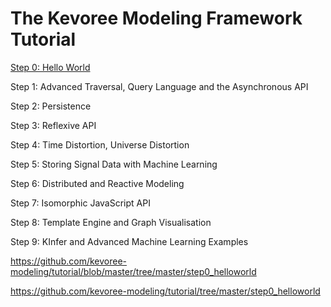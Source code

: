 # The Kevoree Modeling Framework Tutorial

[Step 0: Hello World ](../tree/master/step0_helloworld)

Step 1: Advanced Traversal, Query Language and the Asynchronous API

Step 2: Persistence

Step 3: Reflexive API

Step 4: Time Distortion, Universe Distortion

Step 5: Storing Signal Data with Machine Learning

Step 6: Distributed and Reactive Modeling

Step 7: Isomorphic JavaScript API

Step 8: Template Engine and Graph Visualisation

Step 9: KInfer and Advanced Machine Learning Examples



https://github.com/kevoree-modeling/tutorial/blob/master/tree/master/step0_helloworld

https://github.com/kevoree-modeling/tutorial/tree/master/step0_helloworld

